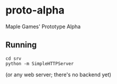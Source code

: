proto-alpha
===========

Maple Games' Prototype Alpha

Running
-------

    cd srv
    python -m SimpleHTTPServer

(or any web server; there's no backend yet)
